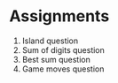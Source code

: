 # Assignments
1. Island question
2. Sum of digits question
3. Best sum question
4. Game moves question
